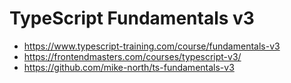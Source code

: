# TypeScript Fundamentals v3

* <https://www.typescript-training.com/course/fundamentals-v3>
* <https://frontendmasters.com/courses/typescript-v3/>
* <https://github.com/mike-north/ts-fundamentals-v3>